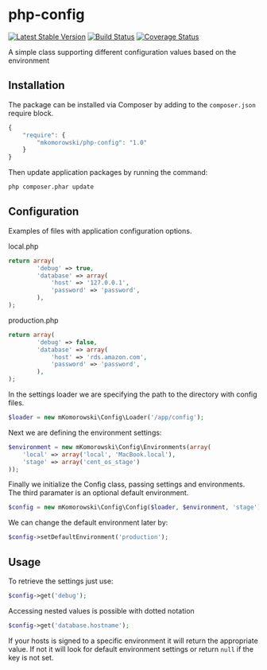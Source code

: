 php-config
==========
[![Latest Stable Version](https://poser.pugx.org/mkomorowski/php-config/v/stable)](https://packagist.org/packages/mkomorowski/php-config)
[![Build Status](https://travis-ci.org/mKomorowski/php-config.svg?branch=master)](https://travis-ci.org/mKomorowski/php-config)
[![Coverage Status](https://coveralls.io/repos/mKomorowski/php-config/badge.svg?branch=master)](https://coveralls.io/r/mKomorowski/php-config?branch=master)

A simple class supporting different configuration values based on the environment

Installation
----------

The package can be installed via Composer by adding to the ```composer.json``` require block.
```javascript
{
    "require": {
        "mkomorowski/php-config": "1.0"
    }
}
```

Then update application packages by running the command:
```sh
php composer.phar update
```

Configuration
----------

Examples of files with application configuration options.

local.php
```php
return array(
        'debug' => true,
        'database' => array(
            'host' => '127.0.0.1',
            'password' => 'password',
        ),
);
```

production.php
```php
return array(
        'debug' => false,
        'database' => array(
            'host' => 'rds.amazon.com',
            'password' => 'password',
        ),
);
```

In the settings loader we are specifying the path to the directory with config files.
```php
$loader = new mKomorowski\Config\Loader('/app/config');
```
Next we are defining the environment settings:
```php
$environment = new mKomorowski\Config\Environments(array(
    'local' => array('local', 'MacBook.local'),
    'stage' => array('cent_os_stage')
));
```
Finally we initialize the Config class, passing settings and environments. The third paramater is an optional default environment.
```php
$config = new mKomorowski\Config\Config($loader, $environment, 'stage');
```

We can change the default environment later by:
```php
$config->setDefaultEnvironment('production');
```
Usage
----------

To retrieve the settings just use:
```php
$config->get('debug');
```
Accessing nested values is possible with dotted notation
```php
$config->get('database.hostname');
```
If your hosts is signed to a specific environment it will return the appropriate value. If not it will look for default environment settings or return ```null``` if the key is not set.


